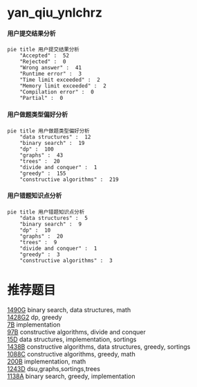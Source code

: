 # yan_qiu_ynlchrz

<!-- tabs:start -->



#### **用户提交结果分析**

```mermaid
pie title 用户提交结果分析
    "Accepted" :  52
    "Rejected" :  0
    "Wrong answer" :  41
    "Runtime error" :  3
    "Time limit exceeded" :  2
    "Memory limit exceeded" :  2
    "Compilation error" :  0
    "Partial" :  0
```

#### **用户做题类型偏好分析**

```mermaid
pie title 用户做题类型偏好分析
    "data structures" :  12
    "binary search" :  19
    "dp" :  100
    "graphs" :  43
    "trees" :  20
    "divide and conquer" :  1
    "greedy" :  155
    "constructive algorithms" :  219
```
#### **用户错题知识点分析**

```mermaid
pie title 用户错题知识点分析
    "data structures" :  5
    "binary search" :  9
    "dp" :  10
    "graphs" :  20
    "trees" :  9
    "divide and conquer" :  1
    "greedy" :  3
    "constructive algorithms" :  3
```



<!-- tabs:end -->
# 推荐题目
[1490G](https://codeforces.com/contest/1490/problem/G)		binary search,
                        data structures,
                        math		  
[1428G2](https://codeforces.com/contest/1428G/problem/2)		dp,
                        greedy		  
[7B](https://codeforces.com/contest/7/problem/B)		implementation		  
[97B](https://codeforces.com/contest/97/problem/B)		constructive algorithms,
                        divide and conquer		  
[15D](https://codeforces.com/contest/15/problem/D)		data structures,
                        implementation,
                        sortings		  
[1438B](https://codeforces.com/contest/1438/problem/B)		constructive algorithms,
                        data structures,
                        greedy,
                        sortings		  
[1088C](https://codeforces.com/contest/1088/problem/C)		constructive algorithms,
                        greedy,
                        math		  
[200B](https://codeforces.com/contest/200/problem/B)		implementation,
                        math		  
[1243D](https://codeforces.com/contest/1243/problem/D)		dsu,graphs,sortings,trees		  
[1138A](https://codeforces.com/contest/1138/problem/A)		binary search,
                        greedy,
                        implementation		  

